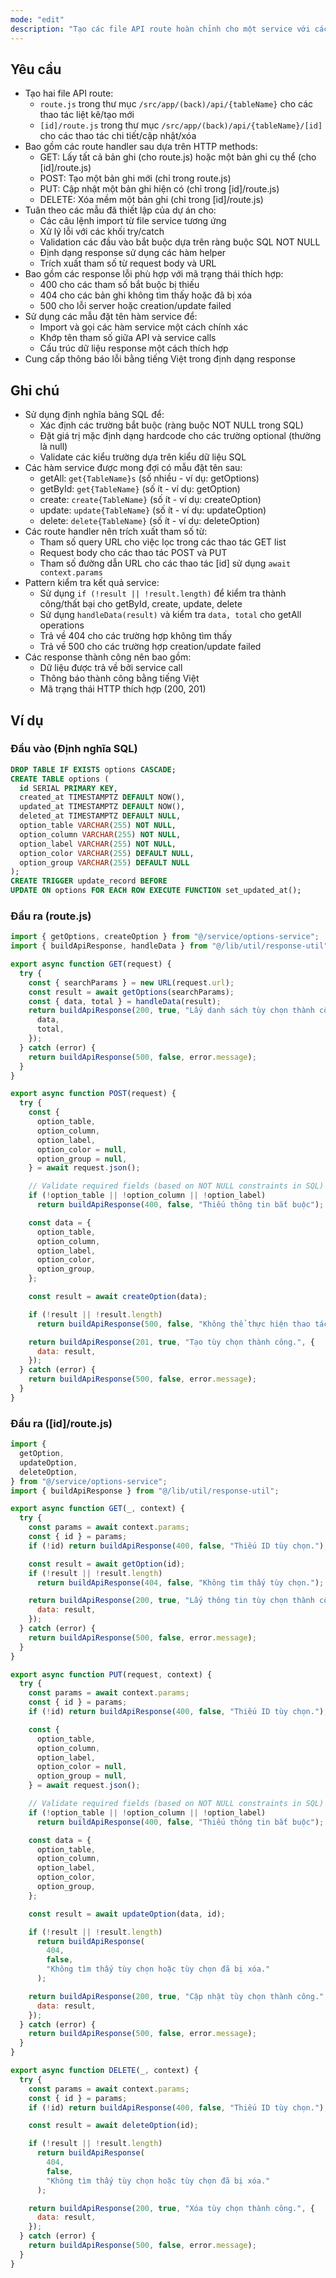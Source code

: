 ```yaml
---
mode: "edit"
description: "Tạo các file API route hoàn chỉnh cho một service với các thao tác CRUD dựa trên định nghĩa bảng SQL và module service."
---
```


## Yêu cầu

- Tạo hai file API route:
  - `route.js` trong thư mục `/src/app/(back)/api/{tableName}` cho các thao tác liệt kê/tạo mới
  - `[id]/route.js` trong thư mục `/src/app/(back)/api/{tableName}/[id]` cho các thao tác chi tiết/cập nhật/xóa
- Bao gồm các route handler sau dựa trên HTTP methods:
  - GET: Lấy tất cả bản ghi (cho route.js) hoặc một bản ghi cụ thể (cho [id]/route.js)
  - POST: Tạo một bản ghi mới (chỉ trong route.js)
  - PUT: Cập nhật một bản ghi hiện có (chỉ trong [id]/route.js)
  - DELETE: Xóa mềm một bản ghi (chỉ trong [id]/route.js)
- Tuân theo các mẫu đã thiết lập của dự án cho:
  - Các câu lệnh import từ file service tương ứng
  - Xử lý lỗi với các khối try/catch
  - Validation các đầu vào bắt buộc dựa trên ràng buộc SQL NOT NULL
  - Định dạng response sử dụng các hàm helper
  - Trích xuất tham số từ request body và URL
- Bao gồm các response lỗi phù hợp với mã trạng thái thích hợp:
  - 400 cho các tham số bắt buộc bị thiếu
  - 404 cho các bản ghi không tìm thấy hoặc đã bị xóa
  - 500 cho lỗi server hoặc creation/update failed
- Sử dụng các mẫu đặt tên hàm service để:
  - Import và gọi các hàm service một cách chính xác
  - Khớp tên tham số giữa API và service calls
  - Cấu trúc dữ liệu response một cách thích hợp
- Cung cấp thông báo lỗi bằng tiếng Việt trong định dạng response

## Ghi chú

- Sử dụng định nghĩa bảng SQL để:
  - Xác định các trường bắt buộc (ràng buộc NOT NULL trong SQL)
  - Đặt giá trị mặc định dạng hardcode cho các trường optional (thường là null)
  - Validate các kiểu trường dựa trên kiểu dữ liệu SQL
- Các hàm service được mong đợi có mẫu đặt tên sau:
  - getAll: `get{TableName}s` (số nhiều - ví dụ: getOptions)
  - getById: `get{TableName}` (số ít - ví dụ: getOption)
  - create: `create{TableName}` (số ít - ví dụ: createOption)
  - update: `update{TableName}` (số ít - ví dụ: updateOption)
  - delete: `delete{TableName}` (số ít - ví dụ: deleteOption)
- Các route handler nên trích xuất tham số từ:
  - Tham số query URL cho việc lọc trong các thao tác GET list
  - Request body cho các thao tác POST và PUT
  - Tham số đường dẫn URL cho các thao tác [id] sử dụng `await context.params`
- Pattern kiểm tra kết quả service:
  - Sử dụng `if (!result || !result.length)` để kiểm tra thành công/thất bại cho getById, create, update, delete
  - Sử dụng `handleData(result)` và kiểm tra `data, total` cho getAll operations
  - Trả về 404 cho các trường hợp không tìm thấy
  - Trả về 500 cho các trường hợp creation/update failed
- Các response thành công nên bao gồm:
  - Dữ liệu được trả về bởi service call
  - Thông báo thành công bằng tiếng Việt
  - Mã trạng thái HTTP thích hợp (200, 201)

## Ví dụ

### Đầu vào (Định nghĩa SQL)

```sql
DROP TABLE IF EXISTS options CASCADE;
CREATE TABLE options (
  id SERIAL PRIMARY KEY,
  created_at TIMESTAMPTZ DEFAULT NOW(),
  updated_at TIMESTAMPTZ DEFAULT NOW(),
  deleted_at TIMESTAMPTZ DEFAULT NULL,
  option_table VARCHAR(255) NOT NULL,
  option_column VARCHAR(255) NOT NULL,
  option_label VARCHAR(255) NOT NULL,
  option_color VARCHAR(255) DEFAULT NULL,
  option_group VARCHAR(255) DEFAULT NULL
);
CREATE TRIGGER update_record BEFORE
UPDATE ON options FOR EACH ROW EXECUTE FUNCTION set_updated_at();
```

### Đầu ra (route.js)

```javascript
import { getOptions, createOption } from "@/service/options-service";
import { buildApiResponse, handleData } from "@/lib/util/response-util";

export async function GET(request) {
  try {
    const { searchParams } = new URL(request.url);
    const result = await getOptions(searchParams);
    const { data, total } = handleData(result);
    return buildApiResponse(200, true, "Lấy danh sách tùy chọn thành công", {
      data,
      total,
    });
  } catch (error) {
    return buildApiResponse(500, false, error.message);
  }
}

export async function POST(request) {
  try {
    const {
      option_table,
      option_column,
      option_label,
      option_color = null,
      option_group = null,
    } = await request.json();

    // Validate required fields (based on NOT NULL constraints in SQL)
    if (!option_table || !option_column || !option_label)
      return buildApiResponse(400, false, "Thiếu thông tin bắt buộc");

    const data = {
      option_table,
      option_column,
      option_label,
      option_color,
      option_group,
    };

    const result = await createOption(data);

    if (!result || !result.length)
      return buildApiResponse(500, false, "Không thể thực hiện thao tác.");

    return buildApiResponse(201, true, "Tạo tùy chọn thành công.", {
      data: result,
    });
  } catch (error) {
    return buildApiResponse(500, false, error.message);
  }
}
```

### Đầu ra ([id]/route.js)

```javascript
import {
  getOption,
  updateOption,
  deleteOption,
} from "@/service/options-service";
import { buildApiResponse } from "@/lib/util/response-util";

export async function GET(_, context) {
  try {
    const params = await context.params;
    const { id } = params;
    if (!id) return buildApiResponse(400, false, "Thiếu ID tùy chọn.");

    const result = await getOption(id);
    if (!result || !result.length)
      return buildApiResponse(404, false, "Không tìm thấy tùy chọn.");

    return buildApiResponse(200, true, "Lấy thông tin tùy chọn thành công.", {
      data: result,
    });
  } catch (error) {
    return buildApiResponse(500, false, error.message);
  }
}

export async function PUT(request, context) {
  try {
    const params = await context.params;
    const { id } = params;
    if (!id) return buildApiResponse(400, false, "Thiếu ID tùy chọn.");

    const {
      option_table,
      option_column,
      option_label,
      option_color = null,
      option_group = null,
    } = await request.json();

    // Validate required fields (based on NOT NULL constraints in SQL)
    if (!option_table || !option_column || !option_label)
      return buildApiResponse(400, false, "Thiếu thông tin bắt buộc");

    const data = {
      option_table,
      option_column,
      option_label,
      option_color,
      option_group,
    };

    const result = await updateOption(data, id);

    if (!result || !result.length)
      return buildApiResponse(
        404,
        false,
        "Không tìm thấy tùy chọn hoặc tùy chọn đã bị xóa."
      );

    return buildApiResponse(200, true, "Cập nhật tùy chọn thành công.", {
      data: result,
    });
  } catch (error) {
    return buildApiResponse(500, false, error.message);
  }
}

export async function DELETE(_, context) {
  try {
    const params = await context.params;
    const { id } = params;
    if (!id) return buildApiResponse(400, false, "Thiếu ID tùy chọn.");

    const result = await deleteOption(id);

    if (!result || !result.length)
      return buildApiResponse(
        404,
        false,
        "Không tìm thấy tùy chọn hoặc tùy chọn đã bị xóa."
      );

    return buildApiResponse(200, true, "Xóa tùy chọn thành công.", {
      data: result,
    });
  } catch (error) {
    return buildApiResponse(500, false, error.message);
  }
}
```
